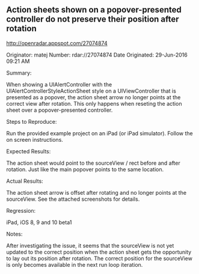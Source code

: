 ## Action sheets shown on a popover-presented controller do not preserve their position after rotation

http://openradar.appspot.com/27074874

Originator:	matej
Number:	rdar://27074874
Date Originated:	29-Jun-2016 09:21 AM

Summary:

When showing a UIAlertController with the UIAlertControllerStyleActionSheet style on a UIViewController that is presented as a popover, the action sheet arrow no longer points at the correct view after rotation. This only happens when reseting the action sheet over a popover-presented controller. 

Steps to Reproduce:

Run the provided example project on an iPad (or iPad simulator). Follow the on screen instructions.

Expected Results:

The action sheet would point to the sourceView / rect before and after rotation. Just like the main popover points to the same location. 

Actual Results:

The action sheet arrow is offset after rotating and no longer points at the sourceView. See the attached screenshots for details. 

Regression:

iPad, iOS 8, 9 and 10 beta1

Notes:

After investigating the issue, it seems that the sourceView is not yet updated to the correct position when the action sheet gets the opportunity to lay out its position after rotation. The correct position for the sourceView is only becomes available in the next run loop iteration. 
